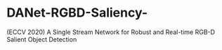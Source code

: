 # DANet-RGBD-Saliency-
(ECCV 2020) A Single Stream Network for Robust and Real-time RGB-D Salient Object Detection
